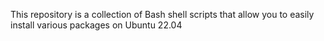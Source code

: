 This repository is a collection of Bash shell scripts that allow you to easily install various packages on Ubuntu 22.04
